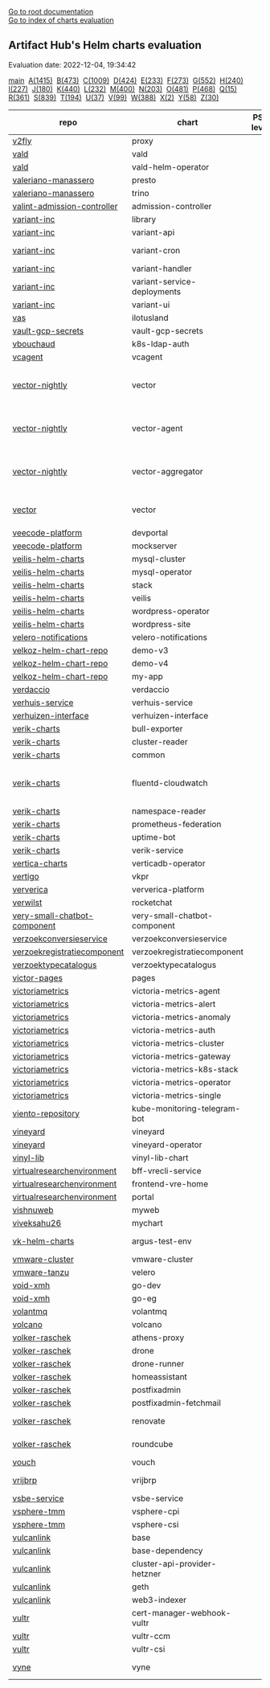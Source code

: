 [Go to root documentation](https://vicenteherrera.com/secobs-charts)  
[Go to index of charts evaluation](https://vicenteherrera.com/secobs-charts/docs/generated/charts_levels)

## Artifact Hub's Helm charts evaluation

Evaluation date: 2022-12-04, 19:34:42

[main](./charts_levels)&nbsp; [A(1415)](./charts_levels_a)&nbsp; [B(473)](./charts_levels_b)&nbsp; [C(1009)](./charts_levels_c)&nbsp; [D(424)](./charts_levels_d)&nbsp; [E(233)](./charts_levels_e)&nbsp; [F(273)](./charts_levels_f)&nbsp; [G(552)](./charts_levels_g)&nbsp; [H(240)](./charts_levels_h)&nbsp; [I(227)](./charts_levels_i)&nbsp; [J(180)](./charts_levels_j)&nbsp; [K(440)](./charts_levels_k)&nbsp; [L(232)](./charts_levels_l)&nbsp; [M(400)](./charts_levels_m)&nbsp; [N(203)](./charts_levels_n)&nbsp; [O(481)](./charts_levels_o)&nbsp; [P(468)](./charts_levels_p)&nbsp; [Q(15)](./charts_levels_q)&nbsp; [R(361)](./charts_levels_r)&nbsp; [S(839)](./charts_levels_s)&nbsp; [T(194)](./charts_levels_t)&nbsp; [U(37)](./charts_levels_u)&nbsp; [V(99)](./charts_levels_v)&nbsp; [W(388)](./charts_levels_w)&nbsp; [X(2)](./charts_levels_x)&nbsp; [Y(58)](./charts_levels_y)&nbsp; [Z(30)](./charts_levels_z)&nbsp; 

| repo | chart | PSS level | BadRobot score | chart version | app version |
|------|------|------|------|------|------|
| [v2fly](https://yushiwho.github.io/charts/) | proxy |  |  | 0.0.6 | v4.45.0 |
| [vald](https://vald.vdaas.org/charts) | vald |  |  | 1.6.3 |  |
| [vald](https://vald.vdaas.org/charts) | vald-helm-operator |  |  | 1.6.3 |  |
| [valeriano-manassero](https://valeriano-manassero.github.io/helm-charts) | presto |  |  | 1.2.9 | 348 |
| [valeriano-manassero](https://valeriano-manassero.github.io/helm-charts) | trino |  |  | 2.5.2 | 380 |
| [valint-admission-controller](https://scribe-security.github.io/helm-charts) | admission-controller |  |  | 0.0.27-13 | 0.0.27-13 |
| [variant-inc](https://variant-inc.github.io/lazy-helm-charts/) | library |  |  | 0.1.0 | 1.16.0 |
| [variant-inc](https://variant-inc.github.io/lazy-helm-charts/) | variant-api |  |  | 2.1.24 |  |
| [variant-inc](https://variant-inc.github.io/lazy-helm-charts/) | variant-cron |  |  | 1.3.0-beta |  |
| [variant-inc](https://variant-inc.github.io/lazy-helm-charts/) | variant-handler |  |  | 1.1.21 |  |
| [variant-inc](https://variant-inc.github.io/lazy-helm-charts/) | variant-service-deployments |  |  | 0.1.6 |  |
| [variant-inc](https://variant-inc.github.io/lazy-helm-charts/) | variant-ui |  |  | 1.4.18 |  |
| [vas](https://charts.ilotusland.com) | ilotusland |  |  | 1.1.0 | 3.2.5 |
| [vault-gcp-secrets](https://tjm.github.io/vault-gcp-secrets/) | vault-gcp-secrets |  |  | 1.8.0 | v1.12.1 |
| [vbouchaud](https://vbouchaud.github.io/chartrepo/) | k8s-ldap-auth |  |  | 0.1.3 | v4.0.0 |
| [vcagent](https://jhonmac666.github.io/jm-helm-charts/) | vcagent |  |  | 1.0.2 | 1.1 |
| [vector-nightly](https://packages.timber.io/helm/nightly) | vector |  |  | 0.20.0-nightly-2022-01-04 | nightly-2022-01-04 |
| [vector-nightly](https://packages.timber.io/helm/nightly) | vector-agent |  |  | 0.20.0-nightly-2022-01-04 | nightly-2022-01-04 |
| [vector-nightly](https://packages.timber.io/helm/nightly) | vector-aggregator |  |  | 0.20.0-nightly-2022-01-04 | nightly-2022-01-04 |
| [vector](https://helm.vector.dev) | vector |  |  | 0.17.1 | 0.25.2-distroless-libc |
| [veecode-platform](https://vfipaas.github.io/public-charts/) | devportal |  |  | 0.1.2 | 0.2.0 |
| [veecode-platform](https://vfipaas.github.io/public-charts/) | mockserver |  |  | 5.13.2 | 5.13.2 |
| [veilis-helm-charts](http://veilis-helm-charts.aionsigma.com/) | mysql-cluster |  |  | 0.6.2999 | v0.6.2999 |
| [veilis-helm-charts](http://veilis-helm-charts.aionsigma.com/) | mysql-operator |  |  | 0.6.2999 | v0.6.2999 |
| [veilis-helm-charts](http://veilis-helm-charts.aionsigma.com/) | stack |  |  | 0.12.3999 | v0.12.3999 |
| [veilis-helm-charts](http://veilis-helm-charts.aionsigma.com/) | veilis |  |  | 1.8.8999 | 1.8.8999 |
| [veilis-helm-charts](http://veilis-helm-charts.aionsigma.com/) | wordpress-operator |  |  | 0.12.1999 | v0.12.1999 |
| [veilis-helm-charts](http://veilis-helm-charts.aionsigma.com/) | wordpress-site |  |  | 0.12.3999 | v0.12.3999 |
| [velero-notifications](https://simoncaron.github.io/velero-notifications/) | velero-notifications |  |  | 1.1.0 | 1.0.0 |
| [velkoz-helm-chart-repo](https://velkoz1108.github.io/helm-chart) | demo-v3 |  |  | 0.1.0 | 1.16.0 |
| [velkoz-helm-chart-repo](https://velkoz1108.github.io/helm-chart) | demo-v4 |  |  | 0.1.0 | 1.16.0 |
| [velkoz-helm-chart-repo](https://velkoz1108.github.io/helm-chart) | my-app |  |  | 0.1.0 | 1.16.0 |
| [verdaccio](https://charts.verdaccio.org/) | verdaccio |  |  | 4.10.3 | 5.18.0 |
| [verhuis-service](https://raw.githubusercontent.com/ConductionNL/verhuis-service/master/api/helm/) | verhuis-service |  |  | 1.0.0 | V1.0 |
| [verhuizen-interface](https://raw.githubusercontent.com/ConductionNL/verhuizen-interface/master/api/helm/) | verhuizen-interface |  |  | 1.0.0 | V1.0 |
| [verik-charts](https://charts.veriksystems.com/) | bull-exporter |  |  | 1.0.8 | 1.0.1 |
| [verik-charts](https://charts.veriksystems.com/) | cluster-reader |  |  | 1.0.3 | 1.0.0 |
| [verik-charts](https://charts.veriksystems.com/) | common |  |  | 1.10.6 | 1.10.0 |
| [verik-charts](https://charts.veriksystems.com/) | fluentd-cloudwatch |  |  | 1.0.6 | v1.7.3-debian-cloudwatch-1.0 |
| [verik-charts](https://charts.veriksystems.com/) | namespace-reader |  |  | 1.0.3 | 1.0.0 |
| [verik-charts](https://charts.veriksystems.com/) | prometheus-federation |  |  | 1.0.3 | 1.0.0 |
| [verik-charts](https://charts.veriksystems.com/) | uptime-bot |  |  | 1.1.10 | 1.0.0 |
| [verik-charts](https://charts.veriksystems.com/) | verik-service |  |  | 1.5.19 | 1.0.0 |
| [vertica-charts](https://vertica.github.io/charts) | verticadb-operator |  |  | 1.8.0 |  |
| [vertigo](https://charts.vertigo.com.br/) | vkpr |  |  | 0.8.4 | v1.4.0 |
| [ververica](https://charts.ververica.com/) | ververica-platform |  |  | 5.4.1 | 2.8.1 |
| [verwilst](https://verwilst.github.io/helm-charts) | rocketchat |  |  | 1.0.2 | 3.10.3 |
| [very-small-chatbot-component](https://raw.githubusercontent.com/ConductionNL/very-small-chatbot-component/master/api/helm/) | very-small-chatbot-component |  |  | 0.1.0 | V1.0 |
| [verzoekconversieservice](https://raw.githubusercontent.com/ConductionNL/verzoekconversieservice/master/api/helm/) | verzoekconversieservice |  |  | 1.0.0 | V1.0 |
| [verzoekregistratiecomponent](https://raw.githubusercontent.com/ConductionNL/verzoekregistratiecomponent/master/api/helm/) | verzoekregistratiecomponent |  |  | 1.1.0 | V1.0 |
| [verzoektypecatalogus](https://raw.githubusercontent.com/ConductionNL/verzoektypecatalogus/master/api/helm/) | verzoektypecatalogus |  |  | 1.1.0 | V1.0 |
| [victor-pages](https://el-pey.github.io) | pages |  |  | 1.0.0 | 1.0 |
| [victoriametrics](https://victoriametrics.github.io/helm-charts/) | victoria-metrics-agent |  |  | 0.8.22 | v1.84.0 |
| [victoriametrics](https://victoriametrics.github.io/helm-charts/) | victoria-metrics-alert |  |  | 0.5.7 | v1.84.0 |
| [victoriametrics](https://victoriametrics.github.io/helm-charts/) | victoria-metrics-anomaly |  |  | 0.1.0 | 0.21.0 |
| [victoriametrics](https://victoriametrics.github.io/helm-charts/) | victoria-metrics-auth |  |  | 0.2.63 | 1.84.0 |
| [victoriametrics](https://victoriametrics.github.io/helm-charts/) | victoria-metrics-cluster |  |  | 0.9.43 | 1.84.0 |
| [victoriametrics](https://victoriametrics.github.io/helm-charts/) | victoria-metrics-gateway |  |  | 0.1.21 | 1.84.0 |
| [victoriametrics](https://victoriametrics.github.io/helm-charts/) | victoria-metrics-k8s-stack |  |  | 0.12.13 | 1.84.0 |
| [victoriametrics](https://victoriametrics.github.io/helm-charts/) | victoria-metrics-operator |  |  | 0.16.1 | 0.29.2 |
| [victoriametrics](https://victoriametrics.github.io/helm-charts/) | victoria-metrics-single |  |  | 0.8.44 | 1.84.0 |
| [viento-repository](https://viento-group.github.io/helm-charts) | kube-monitoring-telegram-bot |  |  | 1.0.0 | 1.16.0 |
| [vineyard](https://vineyard.oss-ap-southeast-1.aliyuncs.com/charts/) | vineyard |  |  | 0.6.1 | 0.6.1 |
| [vineyard](https://vineyard.oss-ap-southeast-1.aliyuncs.com/charts/) | vineyard-operator |  |  | 0.10.1 | 0.10.1 |
| [vinyl-lib](https://vinyllib.github.io/VinylLibHelmChart/) | vinyl-lib-chart |  |  | 0.1.0 | v0.1.1 |
| [virtualresearchenvironment](https://virtualresearchenvironment.github.io/helm-charts/) | bff-vrecli-service |  |  | 0.1.0 | 135 |
| [virtualresearchenvironment](https://virtualresearchenvironment.github.io/helm-charts/) | frontend-vre-home |  |  | 0.2.0 | 77 |
| [virtualresearchenvironment](https://virtualresearchenvironment.github.io/helm-charts/) | portal |  |  | 0.2.0 | 1465 |
| [vishnuweb](https://vishnuswmech.github.io/helm/) | myweb |  |  | 0.2.0 | 1.1 |
| [viveksahu26](https://viveksahu26.github.io/wordpress_mysql_helm_chart/charts) | mychart |  |  | 1.0.0 | 2 |
| [vk-helm-charts](https://vkumbhar94.github.io/helm-charts-test/) | argus-test-env |  |  | 3.0.0-devel |  |
| [vmware-cluster](https://raw.githubusercontent.com/william86370/rancher-vmware-chart/main/helm-charts/) | vmware-cluster |  |  | 0.1.3 | 1.2.0 |
| [vmware-tanzu](https://vmware-tanzu.github.io/helm-charts/) | velero |  |  | 2.32.4 | 1.9.4 |
| [void-xmh](https://xmh19936688.github.io/helm-charts/) | go-dev |  |  | 1.0.1 |  |
| [void-xmh](https://xmh19936688.github.io/helm-charts/) | go-eg |  |  | 1.1.1 |  |
| [volantmq](https://volantmq.github.io/helm/) | volantmq |  |  | 0.1.2 | dev |
| [volcano](https://volcano-sh.github.io/charts/) | volcano |  |  | 0.1.0 | 0.1 |
| [volker-raschek](https://charts.cryptic.systems/volker.raschek/) | athens-proxy |  |  | 0.1.0 | 0.11.0 |
| [volker-raschek](https://charts.cryptic.systems/volker.raschek/) | drone |  |  | 0.7.5 | 2.15.0 |
| [volker-raschek](https://charts.cryptic.systems/volker.raschek/) | drone-runner |  |  | 0.5.1 | 1.0.0-rc.3 |
| [volker-raschek](https://charts.cryptic.systems/volker.raschek/) | homeassistant |  |  | 0.1.2 | 2022.11.5 |
| [volker-raschek](https://charts.cryptic.systems/volker.raschek/) | postfixadmin |  |  | 0.3.0 | 3.3.11 |
| [volker-raschek](https://charts.cryptic.systems/volker.raschek/) | postfixadmin-fetchmail |  |  | 0.3.0 | 0.2.0 |
| [volker-raschek](https://charts.cryptic.systems/volker.raschek/) | renovate |  |  | 1.7.0 | 32.241.11-slim |
| [volker-raschek](https://charts.cryptic.systems/volker.raschek/) | roundcube |  |  | 0.3.1 | 1.5.3-apache |
| [vouch](https://vouch.github.io/helm-charts/) | vouch |  |  | 3.1.0 | 0.36 |
| [vrijbrp](https://raw.githubusercontent.com/vrijBRP/kubernetes/master/) | vrijbrp |  |  | 0.1.5 | 1.27.1-SNAPSHOT |
| [vsbe-service](https://raw.githubusercontent.com/ConductionNL/vsbe-service/master/api/helm/) | vsbe-service |  |  | 0.1.0 | V.0.1 |
| [vsphere-tmm](https://vsphere-tmm.github.io/helm-charts) | vsphere-cpi |  |  | 1.3.0 | v1.22.5 |
| [vsphere-tmm](https://vsphere-tmm.github.io/helm-charts) | vsphere-csi |  |  | 2.5.0 | 2.7.0 |
| [vulcanlink](https://vulcanlink.github.io/charts/) | base |  |  | 1.0.0 | 3.14 |
| [vulcanlink](https://vulcanlink.github.io/charts/) | base-dependency |  |  | 1.0.0 | 1.0.0 |
| [vulcanlink](https://vulcanlink.github.io/charts/) | cluster-api-provider-hetzner |  |  | 0.1.0 | v0.1.0 |
| [vulcanlink](https://vulcanlink.github.io/charts/) | geth |  |  | 1.10.23 | 1.10.23 |
| [vulcanlink](https://vulcanlink.github.io/charts/) | web3-indexer |  |  | 0.0.15 | 0.0.15 |
| [vultr](https://vultr.github.io/helm-charts/) | cert-manager-webhook-vultr |  |  | 1.0.0 | v0.1.0 |
| [vultr](https://vultr.github.io/helm-charts/) | vultr-ccm |  |  | 1.3.0 | v0.3.0 |
| [vultr](https://vultr.github.io/helm-charts/) | vultr-csi |  |  | 2.0.0 | v0.3.0 |
| [vyne](https://vyne-helm-chart-repository-dev.s3.eu-west-1.amazonaws.com/charts) | vyne |  |  | 0.0.1-beta.1 | latest-preview |
